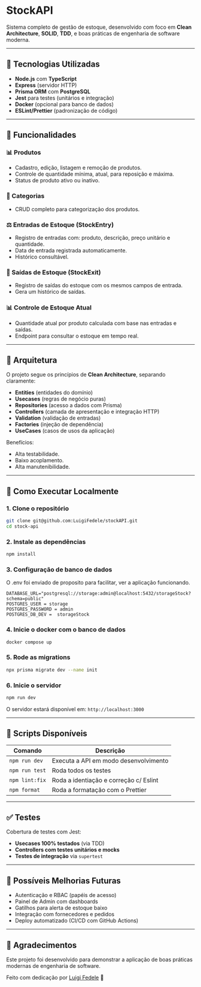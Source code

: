 # StockAPI

Sistema completo de gestão de estoque, desenvolvido com foco em **Clean Architecture**, **SOLID**, **TDD**, e boas práticas de engenharia de software moderna.

---

## 🚀 Tecnologias Utilizadas

* **Node.js** com **TypeScript**
* **Express** (servidor HTTP)
* **Prisma ORM** com **PostgreSQL**
* **Jest** para testes (unitários e integração)
* **Docker** (opcional para banco de dados)
* **ESLint/Prettier** (padronização de código)

---

## 📄 Funcionalidades

### 📊 Produtos

* Cadastro, edição, listagem e remoção de produtos.
* Controle de quantidade mínima, atual, para reposição e máxima.
* Status de produto ativo ou inativo.

### 📒 Categorias

* CRUD completo para categorização dos produtos.

### ⚖️ Entradas de Estoque (StockEntry)

* Registro de entradas com: produto, descrição, preço unitário e quantidade.
* Data de entrada registrada automaticamente.
* Histórico consultável.

### 🔺 Saídas de Estoque (StockExit)

* Registro de saídas do estoque com os mesmos campos de entrada.
* Gera um histórico de saídas.

### 📊 Controle de Estoque Atual

* Quantidade atual por produto calculada com base nas entradas e saídas.
* Endpoint para consultar o estoque em tempo real.

---

## 📆 Arquitetura

O projeto segue os princípios de **Clean Architecture**, separando claramente:

* **Entities** (entidades do domínio)
* **Usecases** (regras de negócio puras)
* **Repositories** (acesso a dados com Prisma)
* **Controllers** (camada de apresentação e integração HTTP)
* **Validation** (validação de entradas)
* **Factories** (injeção de dependência)
* **UseCases** (casos de usos da aplicação)

Benefícios:

* Alta testabilidade.
* Baixo acoplamento.
* Alta manutenibilidade.

---

## 🔧 Como Executar Localmente

### 1. Clone o repositório

```bash
git clone git@github.com:LuigiFedele/stockAPI.git
cd stock-api
```

### 2. Instale as dependências

```bash
npm install
```

### 3. Configuração de banco de dados

O .env foi enviado de proposito para facilitar, ver a aplicação funcionando.

```env
DATABASE_URL="postgresql://storage:admin@localhost:5432/storageStock?schema=public"
POSTGRES_USER = storage
POSTGRES_PASSWORD = admin
POSTGRES_DB_DEV =  storageStock
```

### 4. Inicie o docker com o banco de dados

```bash
docker compose up
```

### 5. Rode as migrations

```bash
npx prisma migrate dev --name init
```

### 6. Inicie o servidor

```bash
npm run dev
```

O servidor estará disponível em: `http://localhost:3000`

---

## 🔧 Scripts Disponíveis

| Comando                 | Descrição                             |
| ----------------------- | ------------------------------------- |
| `npm run dev`           | Executa a API em modo desenvolvimento |
| `npm run test`          | Roda todos os testes                  |
| `npm lint:fix`          | Roda a identiação e correção c/ Eslint|
| `npm format`            | Roda a formatação com o Prettier      |

---

## ✅ Testes

Cobertura de testes com Jest:

* **Usecases 100% testados** (via TDD)
* **Controllers com testes unitários e mocks**
* **Testes de integração** via `supertest`

---

## 🚀 Possíveis Melhorias Futuras

* Autenticação e RBAC (papéis de acesso)
* Painel de Admin com dashboards
* Gatilhos para alerta de estoque baixo
* Integração com fornecedores e pedidos
* Deploy automatizado (CI/CD com GitHub Actions)

---

## 🙏 Agradecimentos

Este projeto foi desenvolvido para demonstrar a aplicação de boas práticas modernas de engenharia de software.

Feito com dedicação por [Luigi Fedele](https://github.com/LuigiFedele) 🎯
